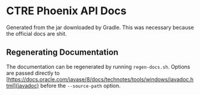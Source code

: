 # CTRE Phoenix API Docs
Generated from the jar downloaded by Gradle.
This was necessary because the official docs are shit.

## Regenerating Documentation
The documentation can be regenerated by running `regen-docs.sh`.
Options are passed directly to [https://docs.oracle.com/javase/8/docs/technotes/tools/windows/javadoc.html](javadoc)
before the `--source-path` option.
